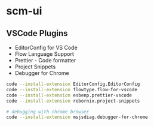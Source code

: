 # scm-ui

## VSCode Plugins

* EditorConfig for VS Code
* Flow Language Support
* Prettier - Code formatter
* Project Snippets
* Debugger for Chrome

```bash
code --install-extension EditorConfig.EditorConfig
code --install-extension flowtype.flow-for-vscode
code --install-extension esbenp.prettier-vscode
code --install-extension rebornix.project-snippets

# debugging with chrome browser
code --install-extension msjsdiag.debugger-for-chrome
```
